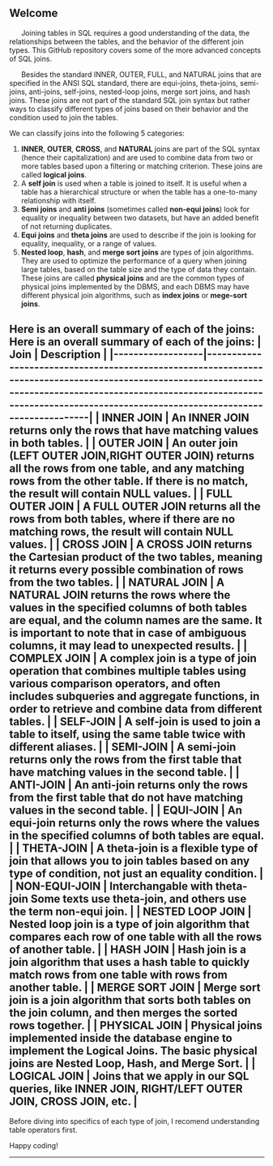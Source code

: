 
## Welcome

&nbsp;&nbsp;&nbsp;&nbsp;&nbsp;&nbsp;Joining tables in SQL requires a good understanding of the data, the relationships between the tables, and the behavior of the different join types.  This GitHub repository covers some of the more advanced concepts of SQL joins.
     
&nbsp;&nbsp;&nbsp;&nbsp;&nbsp;&nbsp;Besides the standard INNER, OUTER, FULL, and NATURAL joins that are specified in the ANSI SQL standard, there are equi-joins, theta-joins, semi-joins, anti-joins, self-joins, nested-loop joins, merge sort joins, and hash joins.  These joins are not part of the standard SQL join syntax but rather ways to classify different types of joins based on their behavior and the condition used to join the tables.  

We can classify joins into the following 5 categories:
1.	**INNER**, **OUTER**, **CROSS**, and **NATURAL** joins are part of the SQL syntax (hence their capitalization) and are used to combine data from two or more tables based upon a filtering or matching criterion.  These joins are called **logical joins**.
2.	A **self join** is used when a table is joined to itself. It is useful when a table has a hierarchical structure or when the table has a one-to-many relationship with itself.
3.	**Semi joins** and **anti joins** (sometimes called **non-equi joins**) look for equality or inequality between two datasets, but have an added benefit of not returning duplicates.
4.	**Equi joins** and **theta joins** are used to describe if the join is looking for equality, inequality, or a range of values. 
5.	**Nested loop**, **hash**, and **merge sort joins** are types of join algorithms. They are used to optimize the performance of a query when joining large tables, based on the table size and the type of data they contain.  These joins are called **physical joins** and are the common types of physical joins implemented by the DBMS, and each DBMS may have different physical join algorithms, such as **index joins** or **mege-sort joins**.

Here is an overall summary of each of the joins:
Here is an overall summary of each of the joins:
|       Join       |                                                                                                              Description                                                                                                              |
|------------------|---------------------------------------------------------------------------------------------------------------------------------------------------------------------------------------------------------------------------------------|
| INNER JOIN       |  An INNER JOIN returns only the rows that have matching values in both tables.                                                                                                                                                        |
| OUTER JOIN       |  An outer join (LEFT OUTER JOIN,RIGHT OUTER JOIN) returns all the rows from one table, and any matching rows from the other table. If there is no match, the result will contain NULL values.                                         |
| FULL OUTER JOIN  |  A FULL OUTER JOIN returns all the rows from both tables, where if there are no matching rows, the result will contain NULL values.                                                                                                   |
| CROSS JOIN       |  A CROSS JOIN returns the Cartesian product of the two tables, meaning it returns every possible combination of rows from the two tables.                                                                                             |
| NATURAL JOIN     |  A NATURAL JOIN returns the rows where the values in the specified columns of both tables are equal, and the column names are the same. It is important to note that in case of ambiguous columns, it may lead to unexpected results. |
| COMPLEX JOIN     |  A complex join is a type of join operation that combines multiple tables using various comparison operators, and often includes subqueries and aggregate functions, in order to retrieve and combine data from different tables.     |
| SELF-JOIN        |  A self-join is used to join a table to itself, using the same table twice with different aliases.                                                                                                                                    |
| SEMI-JOIN        |  A semi-join returns only the rows from the first table that have matching values in the second table.                                                                                                                                |
| ANTI-JOIN        |  An anti-join returns only the rows from the first table that do not have matching values in the second table.                                                                                                                        |
| EQUI-JOIN        |  An equi-join returns only the rows where the values in the specified columns of both tables are equal.                                                                                                                               |
| THETA-JOIN       |  A theta-join is a flexible type of join that allows you to join tables based on any type of condition, not just an equality condition.                                                                                               |
| NON-EQUI-JOIN    |  Interchangable with theta-join  Some texts use theta-join, and others use the term non-equi join.                                                                                                                                    |
| NESTED LOOP JOIN |  Nested loop join is a type of join algorithm that compares each row of one table with all the rows of another table.                                                                                                                 |
| HASH JOIN        |  Hash join is a join algorithm that uses a hash table to quickly match rows from one table with rows from another table.                                                                                                              |
| MERGE SORT JOIN  |  Merge sort join is a join algorithm that sorts both tables on the join column, and then merges the sorted rows together.                                                                                                             |
| PHYSICAL JOIN    |  Physical joins implemented inside the database engine to implement the Logical Joins.  The basic physical joins are Nested Loop, Hash, and Merge Sort.                                                                               |
| LOGICAL JOIN     |  Joins that we apply in our SQL queries, like INNER JOIN, RIGHT/LEFT OUTER JOIN, CROSS JOIN, etc.
                                                                                                       |
----

Before diving into specifics of each type of join, I recomend understanding table operators first.

Happy coding!

----
